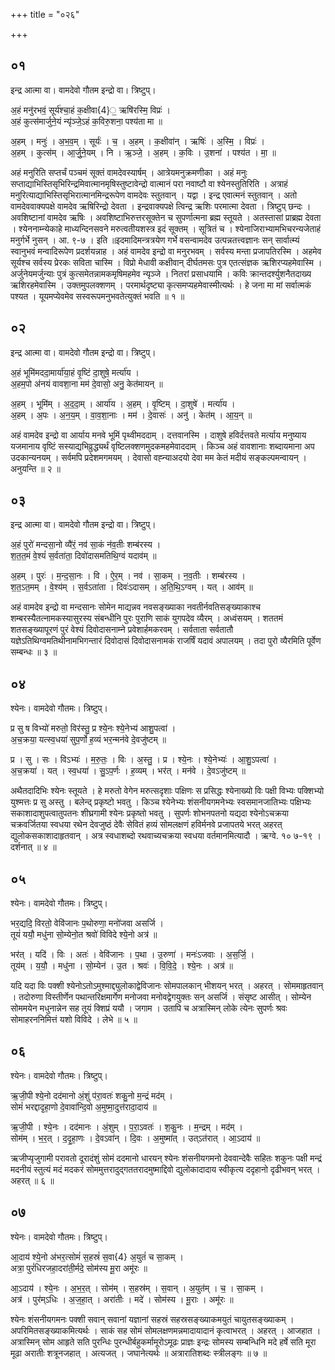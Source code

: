 +++
title = "०२६"

+++


## ०१
इन्द्र आत्मा वा। वामदेवो गौतम इन्द्रो वा। त्रिष्टुप्।

अ॒हं मनु॑रभवं॒ सूर्य॑श्चा॒हं क॒क्षीवा{4}॒ ऋषि॑रस्मि॒ विप्रः॑ ।  
अ॒हं कुत्स॑मार्जुने॒यं न्यृ॑ञ्जे॒ऽहं क॒विरु॒शना॒ पश्य॑ता मा ॥

अ॒हम् । मनुः॑ । अ॒भ॒व॒म् । सूर्यः॑ । च॒ । अ॒हम् । क॒क्षीवा॑न् । ऋषिः॑ । अ॒स्मि॒ । विप्रः॑ ।  
अ॒हम् । कुत्स॑म् । आ॒र्जु॒ने॒यम् । नि । ऋ॒ञ्जे॒ । अ॒हम् । क॒विः । उ॒शना॑ । पश्य॑त । मा॒ ॥

अहं मनुरिति सप्तर्चं पञ्चमं सूक्तं वामदेवस्यार्षम् । आत्रेयमनुक्रमणीका । अहं मनुः सप्ताद्याभिस्तिसृभिरिन्द्रमिवात्मानमृषिस्तुष्टावेन्द्रो वात्मानं परा नवाष्टौ वा श्येनस्तुतिरिति । अत्राहं मनुरित्याद्याभिस्तिसृभिरात्मानमिन्द्ररूपेण वामदेवः स्तुतवान् । यद्वा । इन्द्र एवात्मनं स्तुतवान् । अतो वामदेववाक्यपक्षे वामदेव ऋषिरिन्द्रो देवता । इन्द्रवाक्यपक्षे त्विन्द्र ऋशिः परमात्मा देवता । त्रिष्टुप् छन्दः । अवशिष्टानां वामदेव ऋषिः । अवशिष्टाभिरुत्तरसूक्तेन च सुपर्णात्मना ब्रह्म स्तूयते । अतस्तासां प्राब्रह्म देवता । श्येननाम्न्येकाहे माध्यन्दिनसवने मरुत्वतीयशस्त्र इदं सूक्तम् । सूत्रितं च । श्येनाजिराभ्यामभिचरन्यजेताहं मनुर्गर्भे नुसन् । आ. ९-७ । इति ॥इदमादिमन्त्रत्रयेण गर्भे वसन्वामदेव उत्पन्नतत्त्वज्ञानः सन् सार्वात्म्यं स्वानुभवं मन्वादिरूपेण प्रदर्शयन्नाह । अहं वामदेव इन्द्रो वा मनुरभवम् । सर्वस्य मन्ता प्रजापतिरस्मि । अहमेव सूर्यश्च सर्वस्य प्रेरकः सविता चास्मि । विप्रो मेधावी कक्षीवान् दीर्घतमसः पुत्र एतत्संज्ञक ऋशिरप्यहमेवास्मि । अर्जुनेयमर्जुन्याः पुत्रं कुत्समेतन्नामकमृषिमहमेव न्यृञ्जे । नितरां प्रसाधयामि । कविः क्रान्तदर्श्युशनैतदाख्य ऋशिरहमेवास्मि । उक्तमुपलक्शणम् । परमार्थदृष्ट्या कृत्समप्यहमेवास्मीत्यर्थः । हे जना मा मां सर्वात्मकं पश्यत । यूयमप्येवमेव सस्वरूपमनुभवतेत्युक्तं भवति ॥ १ ॥

## ०२
इन्द्र आत्मा वा। वामदेवो गौतम इन्द्रो वा। त्रिष्टुप्।

अ॒हं भूमि॑मददा॒मार्या॑या॒हं वृ॒ष्टिं दा॒शुषे॒ मर्त्या॑य ।  
अ॒हम॒पो अ॑नयं वावशा॒ना मम॑ दे॒वासो॒ अनु॒ केत॑मायन् ॥

अ॒हम् । भूमि॑म् । अ॒द॒दा॒म् । आर्या॑य । अ॒हम् । वृ॒ष्टिम् । दा॒शुषे॑ । मर्त्या॑य ।  
अ॒हम् । अ॒पः । अ॒न॒य॒म् । वा॒व॒शा॒नाः । मम॑ । दे॒वासः॑ । अनु॑ । केत॑म् । आ॒य॒न् ॥

अहं वामदेव इन्द्रो वा आर्याय मनवे भूमिं पृथ्वीमददाम् । दत्तवानस्मि । दाशुषे हविर्दत्तवते मर्त्याय मनुष्याय यजमानाय वृष्टिं सस्याद्यभिव्रुद्ध्यर्थं वृष्टिलक्शणमुदकमहमेवाददाम् । किञ्च अहं वावशानाः शब्दायमाना अप उदकान्यनयम् । सर्वमपि प्रदेशमगमयम् । देवासो वह्न्याअदयो देवा मम केतं मदीयं सङ्कल्पमन्वायन् । अनुयन्ति ॥ २ ॥

## ०३
इन्द्र आत्मा वा। वामदेवो गौतम इन्द्रो वा। त्रिष्टुप्।

अ॒हं पुरो॑ मन्दसा॒नो व्यै॑रं॒ नव॑ सा॒कं न॑व॒तीः शम्ब॑रस्य ।  
श॒त॒त॒मं वे॒श्यं॑ स॒र्वता॑ता॒ दिवो॑दासमतिथि॒ग्वं यदाव॑म् ॥

अ॒हम् । पुरः॑ । म॒न्द॒सा॒नः । वि । ऐ॒र॒म् । नव॑ । सा॒कम् । न॒व॒तीः । शम्ब॑रस्य ।  
श॒त॒ऽत॒मम् । वे॒श्य॑म् । स॒र्वऽता॑ता । दिवः॑ऽदासम् । अ॒ति॒थि॒ऽग्वम् । यत् । आव॑म् ॥

अहं वामदेव इन्द्रो वा मन्दसानः सोमेन माद्यन्नव नवसङ्ख्याका नवतीर्नवतिसङ्ख्याकाश्च शम्बरस्यैतत्नामकस्यासुरस्य संबन्धीनि पुरः पुराणि साकं युगपदेव व्यैरम् । अध्वंसयम् । शततमं शतसङ्ख्यापूरणं पुरं वेश्यं दिवोदासनाम्ने प्रवेशार्हमकरवम् । सर्वताता सर्वतातौ यज्ञेऽतिथिग्वमतिथीनामभिगन्तारं दिवोदासं दिवोदासनामकं राजर्षिं यदावं अपालयम् । तदा पुरो व्यैरमिति पूर्वेण सम्बन्धः ॥ ३ ॥

## ०४
श्येनः। वामदेवो गौतमः। त्रिष्टुप्।

प्र सु ष विभ्यो॑ मरुतो॒ विर॑स्तु॒ प्र श्ये॒नः श्ये॒नेभ्य॑ आशु॒पत्वा॑ ।  
अ॒च॒क्रया॒ यत्स्व॒धया॑ सुप॒र्णो ह॒व्यं भर॒न्मन॑वे दे॒वजु॑ष्टम् ॥

प्र । सु । सः । विऽभ्यः॑ । म॒रु॒तः॒ । विः । अ॒स्तु॒ । प्र । श्ये॒नः । श्ये॒नेभ्यः॑ । आ॒शु॒ऽपत्वा॑ ।  
अ॒च॒क्रया॑ । यत् । स्व॒धया॑ । सु॒ऽप॒र्णः । ह॒व्यम् । भर॑त् । मन॑वे । दे॒वऽजु॑ष्टम् ॥

अथैतदादिभिः श्येनः स्तूयते । हे मरुतो वेगेन मरुत्सदृशाः पक्षिणः स प्रसिद्धः श्येनाख्यो विः पक्षी विभ्यः पक्शिभ्यो युश्मत्तः प्र सु अस्तु । बलेन्द् प्रकृष्टो भवतु । किञ्च श्येनेभ्यः शंसनीयगमनेभ्यः स्वसमानजातिभ्यः पक्षिभ्यः सकाशादाशुपत्वातुपतनः शीघ्रगामी श्येनः प्रकृष्तो भवतु । सुपर्णः शोभनपतनो यद्यदा श्येनोऽचक्रया चक्रवर्जितया स्वधया रथेन देवजुष्ठं देवैः सेवितं हव्यं सोमलक्षणं हविर्मनवे प्रजापतये भरत् अहरत् द्युलोकसकाशादाहृतवान् । अत्र स्वधाशब्दो रथवाच्यचक्रया स्वधया वर्तमानमित्यादौ । ऋग्वे. १० ७-१९ । दर्शनात् ॥ ४ ॥

## ०५
श्येनः। वामदेवो गौतमः। त्रिष्टुप्।

भर॒द्यदि॒ विरतो॒ वेवि॑जानः प॒थोरुणा॒ मनो॑जवा असर्जि ।  
तूयं॑ ययौ॒ मधु॑ना सो॒म्येनो॒त श्रवो॑ विविदे श्ये॒नो अत्र॑ ॥

भर॑त् । यदि॑ । विः । अतः॑ । वेवि॑जानः । प॒था । उ॒रुणा॑ । मनः॑ऽजवाः । अ॒स॒र्जि॒ ।  
तूय॑म् । य॒यौ॒ । मधु॑ना । सो॒म्येन॑ । उ॒त । श्रवः॑ । वि॒वि॒दे॒ । श्ये॒नः । अत्र॑ ॥

यदि यदा विः पक्शी श्येनोऽतोऽमुश्माद्द्युलोकाद्वेविजानः सोमपालकान् भीशयन् भरत् । अहरत् । सोममाहृतवान् । तदोरुणा विस्तीर्णेन पथान्तरिक्षमार्गेण मनोजवा मनोवद्वेगयुक्तः सन् असर्जि । संसृष्ट आसीत् । सोम्येन सोममयेन मधुनान्नेन सह तूयं क्शिप्रं ययौ । जगाम । उतापि च अत्रास्मिन् लोके त्येनः सुपर्णः श्रवः सोमाहरननिमित्तं यशो विविदे । लेभे ॥ ५ ॥

## ०६
श्येनः। वामदेवो गौतमः। त्रिष्टुप्।

ऋ॒जी॒पी श्ये॒नो दद॑मानो अं॒शुं प॑रा॒वतः॑ शकु॒नो म॒न्द्रं मद॑म् ।  
सोमं॑ भरद्दादृहा॒णो दे॒वावा॑न्दि॒वो अ॒मुष्मा॒दुत्त॑रादा॒दाय॑ ॥

ऋ॒जी॒पी । श्ये॒नः । दद॑मानः । अं॒शुम् । प॒रा॒ऽवतः॑ । श॒कु॒नः । म॒न्द्रम् । मद॑म् ।  
सोम॑म् । भ॒र॒त् । द॒दृ॒हा॒णः । दे॒वऽवा॑न् । दि॒वः । अ॒मुष्मा॑त् । उत्ऽत॑रात् । आ॒ऽदाय॑ ॥

ऋजीप्यृजुगामी परावतो दूरादंशुं सोमं ददमानो धारयन् श्येनः शंसनीयगमनो देववान्देवैः सहितः शकुनः पक्षी मन्द्रं मदनीयं स्तुत्यं मदं मदकरं सोममुत्तरादुद्गततरादमुष्माद्दिवो द्युलोकादादाय स्वीकृत्य ददृहानो दृढीभवन् भरत् । अहरत् ॥ ६ ॥

## ०७
श्येनः। वामदेवो गौतमः। त्रिष्टुप्।

आ॒दाय॑ श्ये॒नो अ॑भर॒त्सोमं॑ स॒हस्रं॑ स॒वा{4} अ॒युतं॑ च सा॒कम् ।  
अत्रा॒ पुरं॑धिरजहा॒दरा॑ती॒र्मदे॒ सोम॑स्य मू॒रा अमू॑रः ॥

आ॒ऽदाय॑ । श्ये॒नः । अ॒भ॒र॒त् । सोम॑म् । स॒हस्र॑म् । स॒वान् । अ॒युत॑म् । च॒ । सा॒कम् ।  
अत्र॑ । पुर॑म्ऽधिः । अ॒ज॒हा॒त् । अरा॑तीः । मदे॑ । सोम॑स्य । मू॒राः । अमू॑रः ॥

श्येनः शंसनीयगमनः पक्शी सवान् सवानां यज्ञानां सहस्रं सहस्रसङ्ख्याकमयुतं चायुतसङ्ख्याकम् । अपरिमितसङ्ख्याकमित्यर्थः । साकं सह सोमं सोमलक्षणमन्नमादायादानं कृत्वाभरत् । अहरत् । आजहात । अत्रास्मिन् सोम आहृते सति पुरन्धिः पुरन्धीर्बहुकर्मामूरोऽमूढः प्राज्ञः इन्द्रः सोमस्य सम्बन्धिनि मदे हर्षे सति मूरा मूढा अरातीः शत्रूनजहात् । अत्यजत् । जघानेत्यर्थः ॥ अत्रारातिशब्दः स्त्रीलङ्गः ॥ ७ ॥